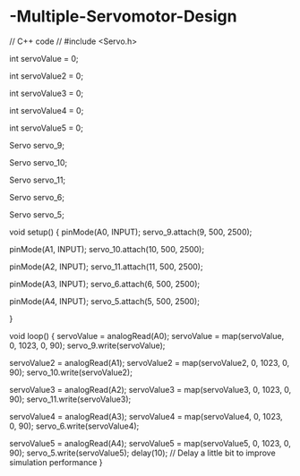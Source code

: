 # -Multiple-Servomotor-Design
// C++ code
//
#include <Servo.h>

int servoValue = 0;

int servoValue2 = 0;

int servoValue3 = 0;

int servoValue4 = 0;

int servoValue5 = 0;

Servo servo_9;

Servo servo_10;

Servo servo_11;

Servo servo_6;

Servo servo_5;

void setup()
{
  pinMode(A0, INPUT);
  servo_9.attach(9, 500, 2500);

  pinMode(A1, INPUT);
  servo_10.attach(10, 500, 2500);

  pinMode(A2, INPUT);
  servo_11.attach(11, 500, 2500);

  pinMode(A3, INPUT);
  servo_6.attach(6, 500, 2500);

  pinMode(A4, INPUT);
  servo_5.attach(5, 500, 2500);

}

void loop()
{
  servoValue = analogRead(A0);
  servoValue = map(servoValue, 0, 1023, 0, 90);
  servo_9.write(servoValue);

  servoValue2 = analogRead(A1);
  servoValue2 = map(servoValue2, 0, 1023, 0, 90);
  servo_10.write(servoValue2);

  servoValue3 = analogRead(A2);
  servoValue3 = map(servoValue3, 0, 1023, 0, 90);
  servo_11.write(servoValue3);

  servoValue4 = analogRead(A3);
  servoValue4 = map(servoValue4, 0, 1023, 0, 90);
  servo_6.write(servoValue4);

  servoValue5 = analogRead(A4);
  servoValue5 = map(servoValue5, 0, 1023, 0, 90);
  servo_5.write(servoValue5);
  delay(10); // Delay a little bit to improve simulation performance
}
